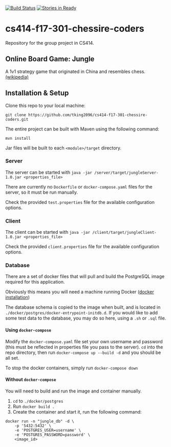 [![Build Status](https://travis-ci.org/tking2096/cs414-f17-301-chessire-coders.svg?branch=development)](https://travis-ci.org/tking2096/cs414-f17-301-chessire-coders)
[![Stories in Ready](https://badge.waffle.io/tking2096/cs414-f17-301-chessire-coders.png?label=ready&title=Ready)](http://waffle.io/tking2096/cs414-f17-301-chessire-coders)

# cs414-f17-301-chessire-coders
Repository for the group project in CS414.

## Online Board Game: Jungle
A 1v1 strategy game that originated in China and resembles chess.
[(wikipedia)](https://en.wikipedia.org/wiki/Jungle_(board_game))

## Installation & Setup

Clone this repo to your local machine:

`git clone https://github.com/tking2096/cs414-f17-301-chessire-coders.git`

The entire project can be built with Maven using the following command:

`mvn install`

Jar files will be built to each `<module>/target` directory.


### Server
The server can be started with `java -jar /server/target/jungleServer-1.0.jar <properties_file>`

There are currently no `Dockerfile` or `docker-compose.yaml` files for the server, so it must be run
manually.

Check the provided `test.properties` file for the available configuration options.

### Client
The client can be started with `java -jar /client/target/jungleClient-1.0.jar <properties_file>`

Check the provided `client.properties` file for the available configuration options.

### Database
There are a set of docker files that will pull and build the PostgreSQL image required for this
application.

Obviously this means you will need a machine running Docker ([docker installation](https://www.docker.com/community-edition#/download))

The database schema is copied to the image when built, and is located in `./docker/postgres/docker-entrypoint-initdb.d`. 
If you would like to add some test data to the database, you may do so here, using a `.sh` or `.sql` file. 

#### Using `docker-compose`
Modify the `docker-compose.yaml` file set your own username and password 
(this must be reflected in properties file you pass to the server). 
`cd` into the repo directory, then run `docker-compose up --build -d` and you should be all set.

To stop the docker containers, simply run `docker-compose down`

#### Without `docker-compose`
You will need to build and run the image and container manually.
1. `cd` to `./docker/postgres`
2. Run `docker build .`
3. Create the container and start it, run the following command:
```
docker run -n "jungle_db" -d \
    -p '5432:5432' \
    -e 'POSTGRES_USER=username' \
    -e 'POSTGRES_PASSWORD=password' \
    <image_id>
```
